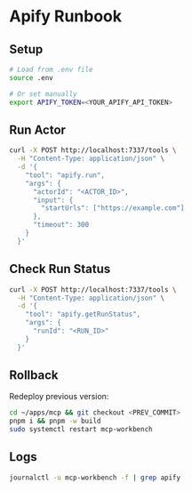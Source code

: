 # Apify Runbook

## Setup
```bash
# Load from .env file
source .env

# Or set manually
export APIFY_TOKEN=<YOUR_APIFY_API_TOKEN>
```

## Run Actor
```bash
curl -X POST http://localhost:7337/tools \
  -H "Content-Type: application/json" \
  -d '{
    "tool": "apify.run",
    "args": {
      "actorId": "<ACTOR_ID>",
      "input": {
        "startUrls": ["https://example.com"]
      },
      "timeout": 300
    }
  }'
```

## Check Run Status
```bash
curl -X POST http://localhost:7337/tools \
  -H "Content-Type: application/json" \
  -d '{
    "tool": "apify.getRunStatus",
    "args": {
      "runId": "<RUN_ID>"
    }
  }'
```

## Rollback
Redeploy previous version:
```bash
cd ~/apps/mcp && git checkout <PREV_COMMIT>
pnpm i && pnpm -w build
sudo systemctl restart mcp-workbench
```

## Logs
```bash
journalctl -u mcp-workbench -f | grep apify
```

